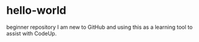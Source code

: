 # hello-world
beginner repository
I am new to GitHub and using this as a learning tool to assist with CodeUp.
